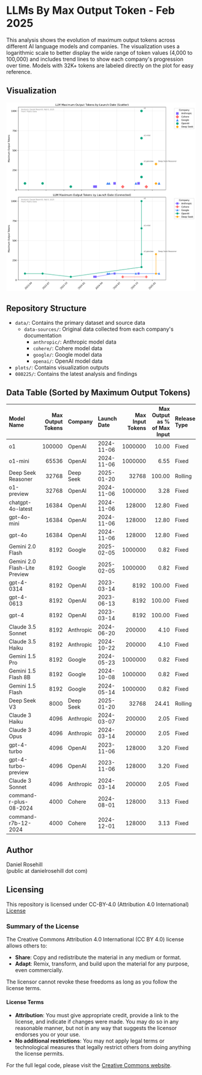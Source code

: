 # LLMs By Max Output Token - Feb 2025

This analysis shows the evolution of maximum output tokens across different AI language models and companies. The visualization uses a logarithmic scale to better display the wide range of token values (4,000 to 100,000) and includes trend lines to show each company's progression over time. Models with 32K+ tokens are labeled directly on the plot for easy reference.

## Visualization

 ![alt text](charts/plots.png)
 
## Repository Structure

- `data/`: Contains the primary dataset and source data
  - `data-sources/`: Original data collected from each company's documentation
    - `anthropic/`: Anthropic model data
    - `cohere/`: Cohere model data
    - `google/`: Google model data
    - `openai/`: OpenAI model data
- `plots/`: Contains visualization outputs
- `080225/`: Contains the latest analysis and findings

## Data Table (Sorted by Maximum Output Tokens)

| Model Name | Max Output Tokens | Company | Launch Date | Max Input Tokens | Max Output as % of Max Input | Release Type |
|:-----------|------------------:|:---------|:------------|----------------:|----------------------------:|:-------------|
| o1 | 100000 | OpenAI | 2024-11-06 | 1000000 | 10.00 | Fixed |
| o1-mini | 65536 | OpenAI | 2024-11-06 | 1000000 | 6.55 | Fixed |
| Deep Seek Reasoner | 32768 | Deep Seek | 2025-01-20 | 32768 | 100.00 | Rolling |
| o1-preview | 32768 | OpenAI | 2024-11-06 | 1000000 | 3.28 | Fixed |
| chatgpt-4o-latest | 16384 | OpenAI | 2024-11-06 | 128000 | 12.80 | Fixed |
| gpt-4o-mini | 16384 | OpenAI | 2024-11-06 | 128000 | 12.80 | Fixed |
| gpt-4o | 16384 | OpenAI | 2024-11-06 | 128000 | 12.80 | Fixed |
| Gemini 2.0 Flash | 8192 | Google | 2025-02-05 | 1000000 | 0.82 | Fixed |
| Gemini 2.0 Flash-Lite Preview | 8192 | Google | 2025-02-05 | 1000000 | 0.82 | Fixed |
| gpt-4-0314 | 8192 | OpenAI | 2023-03-14 | 8192 | 100.00 | Fixed |
| gpt-4-0613 | 8192 | OpenAI | 2023-06-13 | 8192 | 100.00 | Fixed |
| gpt-4 | 8192 | OpenAI | 2023-03-14 | 8192 | 100.00 | Fixed |
| Claude 3.5 Sonnet | 8192 | Anthropic | 2024-06-20 | 200000 | 4.10 | Fixed |
| Claude 3.5 Haiku | 8192 | Anthropic | 2024-10-22 | 200000 | 4.10 | Fixed |
| Gemini 1.5 Pro | 8192 | Google | 2024-05-23 | 1000000 | 0.82 | Fixed |
| Gemini 1.5 Flash 8B | 8192 | Google | 2024-10-08 | 1000000 | 0.82 | Fixed |
| Gemini 1.5 Flash | 8192 | Google | 2024-05-14 | 1000000 | 0.82 | Fixed |
| Deep Seek V3 | 8000 | Deep Seek | 2025-01-20 | 32768 | 24.41 | Rolling |
| Claude 3 Haiku | 4096 | Anthropic | 2024-03-07 | 200000 | 2.05 | Fixed |
| Claude 3 Opus | 4096 | Anthropic | 2024-03-14 | 200000 | 2.05 | Fixed |
| gpt-4-turbo | 4096 | OpenAI | 2023-11-06 | 128000 | 3.20 | Fixed |
| gpt-4-turbo-preview | 4096 | OpenAI | 2023-11-06 | 128000 | 3.20 | Fixed |
| Claude 3 Sonnet | 4096 | Anthropic | 2024-03-14 | 200000 | 2.05 | Fixed |
| command-r-plus-08-2024 | 4000 | Cohere | 2024-08-01 | 128000 | 3.13 | Fixed |
| command-r7b-12-2024 | 4000 | Cohere | 2024-12-01 | 128000 | 3.13 | Fixed |


## Author

Daniel Rosehill  
(public at danielrosehill dot com)

## Licensing

This repository is licensed under CC-BY-4.0 (Attribution 4.0 International) 
[License](https://creativecommons.org/licenses/by/4.0/)

### Summary of the License
The Creative Commons Attribution 4.0 International (CC BY 4.0) license allows others to:
- **Share**: Copy and redistribute the material in any medium or format.
- **Adapt**: Remix, transform, and build upon the material for any purpose, even commercially.

The licensor cannot revoke these freedoms as long as you follow the license terms.

#### License Terms
- **Attribution**: You must give appropriate credit, provide a link to the license, and indicate if changes were made. You may do so in any reasonable manner, but not in any way that suggests the licensor endorses you or your use.
- **No additional restrictions**: You may not apply legal terms or technological measures that legally restrict others from doing anything the license permits.

For the full legal code, please visit the [Creative Commons website](https://creativecommons.org/licenses/by/4.0/legalcode).
